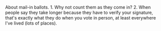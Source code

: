 About mail-in ballots. 1. Why not count them as they come in? 2. When people say they take longer because they have to verify your signature, that's exactly what they do when you vote in person, at least everywhere I've lived (lots of places).
